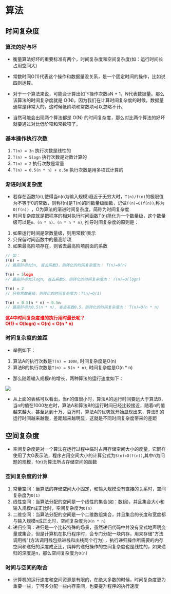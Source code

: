 # 算法

## 时间复杂度
### 算法的好与坏
- 衡量算法好坏的重要标准有两个，时间复杂度和空间复杂度(如：运行时间长占用空间大)
- 常数时间O(1)代表这个操作和数据量没关系，是一个固定时间的操作，比如说四则运算。

- 对于一个算法来说，可能会计算出如下操作次数aN + 1，N代表数据量。那么该算法的时间复杂度就是 O(N)。因为我们在计算时间复杂度的时候，数据量通常是非常大的，这时候低阶项和常数项可以忽略不计。

- 当然可能会出现两个算法都是 O(N) 的时间复杂度，那么对比两个算法的好坏就要通过对比低阶项和常数项了。

### 基本操作执行次数
1. `T(n) = 3n` 执行次数是线性的
2. `T(n) = 5logn` 执行次数是对数计算的
3. `T(n) = 2` 执行次数是常量
4. `T(n) = 0.5(n * n) + o.5n` 执行次数是用多项式计算的

### 渐进时间复杂度
- 若存在函数f(n),使得当n(n为输入规模)趋近于无穷大时，`T(n)/f(n)`的极限值为不等于0的常数，则称f(n)是T(n)的同数量级函数，记做`T(n)=O(f(n))`,称为`O(f(n))
`，O为算法的渐进时间复杂度，简称为时间复杂度
- 时间复杂度就是把程序的相对执行时间函数T(n)简化为一个数量级，这个数量级可以是`n、(n * n)、(n * n * n)`, 推导时间复杂度的原则是：
1. 如果运行时间是常数量级，则用常数1表示
2. 只保留时间函数中的最高阶项
3. 如果最高阶项存在，则省去最高阶项前面的系数
```js
// 如：
T(n) = 3n
// 最高阶项为3n, 省去系数3，则转化的时间复杂度为： T(n)=O(n)

T(n) = 5logn
// 最高阶项为5logn, 省去系数5，则转化的时间复杂度为： T(n)=O(logn)

T(n) = 2
// 只有常数量级，则转化的时间复杂度为：T(n)=O(1)

T(n) = 0.5(n * n) + 0.5n
// 最高阶项为0.5(n * n), 省去系数0.5，则转化的时间复杂度为： T(n)=O(n * n)
```
<font color='red'><b>这4中时间复杂度谁的执行用时最长呢？<br> O(1) < O(logn) < O(n) < O(n * n)</b></font>

### 时间复杂度的差距
- 举例如下：
1. 算法A的执行次数是`T(n) = 100n`, 时间复杂度是O(n)
2. 算法B的执行次数是`T(n) = 5(n * n)`, 时间复杂度是O(n * n)
- 那么随着输入规模n的增长，两种算法的运行速度如下：

<img src="/algo1.png">

- 从上面的表格可以看出，当n的值很小时，算法A的运行时间要远大于算法B，当n的值在1000左右时，算法A和算法B的运行时间已经比较接近，随着n的值越来越大，甚至达到十万、百万时，算法A的优势就开始显现出来，算法B
的运行时间越来越慢，差距越来越明显，这就是不同时间复杂度带来的差距 


## 空间复杂度
- 空间复杂度是对一个算法在运行过程中临时占用存储空间大小的度量，它同样使用了大O表示法，程序占用空间大小的计算公式为`S(n)=O(f(n))`,其中n为问题的规模，f(n)为算法所占存储空间的函数

### 空间复杂度的计算
1. 常量空间：当算法的存储空间大小固定，和输入规模没有直接的关系时，空间复杂度为`O(1)`
2. 线性空间：当算法分配的空间是一个线性的集合(如：数组)，并且集合大小和输入规模n成正比时，空间复杂度为`O(n)`
3. 二维空间：当算法分配的空间是一个二维数组集合，并且集合的长度和宽度都与输入规模n成正比时，空间复杂度为`O(n * n)`
4. 递归空间：递归是一个比较特殊的场景，虽然递归代码中并没有显式地声明变量或集合，但是计算机在执行程序时，会专门分配一块内存，用来存储"方法调用栈"(方法调用栈包括进栈和出栈两个行为)
，执行递归操作所需要的内存空间和递归的深度成正比，纯粹的递归操作的空间复杂度也是线性的，如果递归的深度是n，那么空间复杂度为`O(n)`

### 时间与空间的取舍
- 计算机的运行速度和空间资源是有限的，在绝大多数的时候，时间复杂度更为重要一些，宁可多分配一些内存空间，也要提升程序的执行速度
